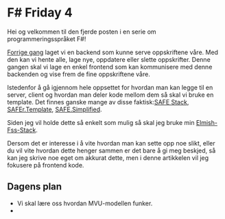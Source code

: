 # F# Friday 4

Hei og velkommen til den fjerde posten i en serie om programmeringsspråket F#!

[Forrige gang]() laget vi en backend som kunne serve oppskriftene våre. Med den kan vi hente alle, lage nye, oppdatere eller slette oppskrifter. Denne gangen skal vi lage en enkel frontend som kan kommunisere med denne backenden og vise frem de fine oppskriftene våre. 

Istedenfor å gå igjennom hele oppsettet for hvordan man kan legge til en server, client og hvordan man deler kode mellom dem så skal vi bruke en template.
Det finnes ganske mange av disse faktisk:[SAFE Stack](https://safe-stack.github.io), [SAFEr.Template](https://github.com/Dzoukr/SAFEr.Template), [SAFE.Simplified](https://github.com/Zaid-Ajaj/SAFE.Simplified).

Siden jeg vil holde dette så enkelt som mulig så skal jeg bruke min [Elmish-Fss-Stack](https://github.com/Bjorn-Strom/elmish-fss-stack).

Dersom det er interesse i å vite hvordan man kan sette opp noe slikt, eller du vil vite hvordan dette henger sammen er det bare å gi meg beskjed, så kan jeg skrive noe eget om akkurat dette, men i denne artikkelen vil jeg fokusere på frontend kode.

## Dagens plan
- Vi skal lære oss hvordan MVU-modellen funker.
- 